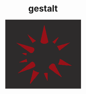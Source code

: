 <html>
<div align="center">
<h1>gestalt</h1>
<img src="assets/gestalt.png" alt="gestalt reification">
</div>
</html>